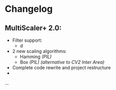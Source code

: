 # Changelog

## MultiScaler+ 2.0:

- Filter support:
  - d
- 2 new scaling algorithms:
  - Hamming *(PIL)*
  - Box *(PIL)* *(alternative to CV2 Inter Area)*
- Complete code rewrite and project restructure
- 

...